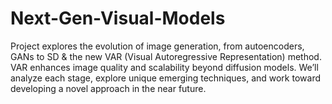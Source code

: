 # Next-Gen-Visual-Models
Project explores the evolution of image generation, from autoencoders, GANs to SD &amp; the new VAR (Visual Autoregressive Representation) method. VAR enhances image quality and scalability beyond diffusion models. We’ll analyze each stage, explore unique emerging techniques, and work toward developing a novel approach in the near future.
